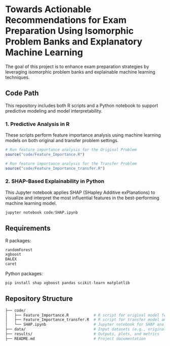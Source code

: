 # Towards Actionable Recommendations for Exam Preparation Using Isomorphic Problem Banks and Explanatory Machine Learning
 
The goal of this project is to enhance exam preparation strategies by leveraging isomorphic problem banks and explainable machine learning techniques.

## Code Path
This repository includes both R scripts and a Python notebook to support predictive modeling and model interpretability.

### 1. Predictive Analysis in R
These scripts perform feature importance analysis using machine learning models on both original and transfer problem settings.

```R
# Run feature importance analysis for the Original Problem
source("code/Feature_Importance.R")

# Run feature importance analysis for the Transfer Problem
source("code/Feature_Importance_transfer.R")

```

### 2. SHAP-Based Explainability in Python
This Jupyter notebook applies SHAP (SHapley Additive exPlanations) to visualize and interpret the most influential features in the best-performing machine learning model.
```python
jupyter notebook code/SHAP.ipynb
```

## Requirements
R packages:
```R
randomForest
xgboost
DALEX
caret
```
Python packages:
```python
pip install shap xgboost pandas scikit-learn matplotlib
```

## Repository Structure
```bash
├── code/
│   ├── Feature_Importance.R           # R script for original model feature importance
│   ├── Feature_Importance_transfer.R  # R script for transfer model analysis
│   └── SHAP.ipynb                     # Jupyter notebook for SHAP analysis
├── data/                              # Input datasets (e.g., original_outcome_data.csv)
├── results/                           # Outputs, plots, and metrics
├── README.md                          # Project documentation
